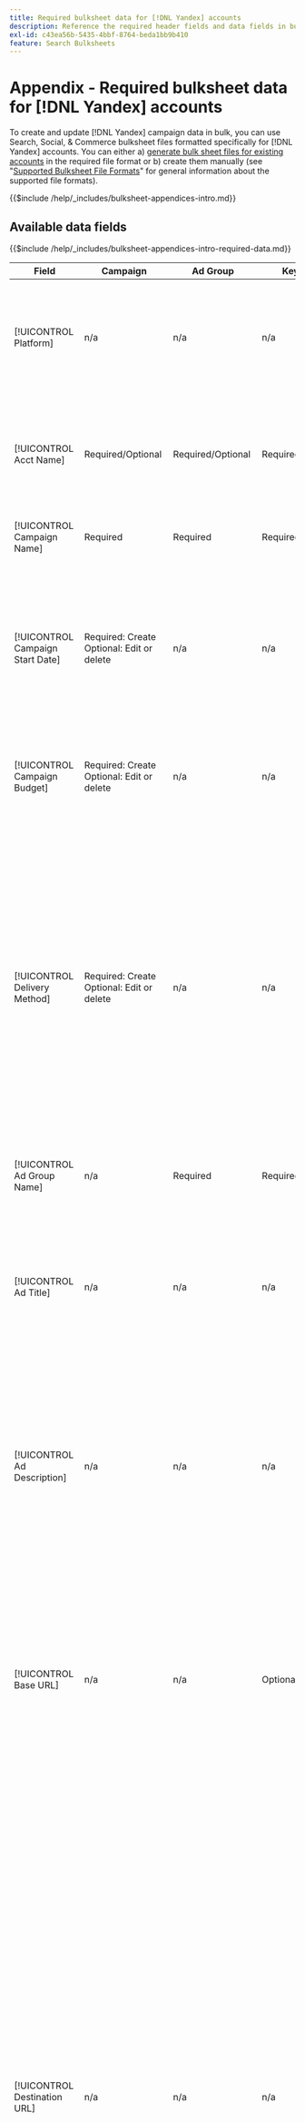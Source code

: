 ```yaml
---
title: Required bulksheet data for [!DNL Yandex] accounts
description: Reference the required header fields and data fields in bulksheets for [!DNL Yandex] accounts.
exl-id: c43ea56b-5435-4bbf-8764-beda1bb9b410
feature: Search Bulksheets
---
```

# Appendix - Required bulksheet data for [!DNL Yandex] accounts

To create and update [!DNL Yandex] campaign data in bulk, you can use Search, Social, & Commerce bulksheet files formatted specifically for [!DNL Yandex] accounts. You can either a) [generate bulk sheet files for existing accounts](../bulksheet-download.md) in the required file format or b) create them manually (see "[Supported Bulksheet File Formats](bulksheet-file-formats.md)" for general information about the supported file formats).

{{$include /help/_includes/bulksheet-appendices-intro.md}}

<!-- Hiding because this is probably too long a list to be useful.

## Available header fields

Platform,Acct Name,Campaign Name,Campaign Start Date,Campaign Budget,Delivery Method,Ad Group Name,Ad Title,Ad Description,Base URL,Destination URL,SiteLink Title,SiteLink Base URL,SiteLink Destination URL,Keyword,Max CPC,Match Type,Search Network Status,Content Network Status,Negative Keywords (Yandex),Param1 (Yandex),Param2 (Yandex),Campaign Status,Ad Group Status,Ad Status,Keyword Status,SiteLink Status,Campaign ID,Ad Group ID, Ad ID,Keyword ID,AMO ID, [Advertiser-specific Label Classification],Constraints,EF Error Message

{{$include /help/_includes/bulksheet-headers-note.md}}

-->

## Available data fields

{{$include /help/_includes/bulksheet-appendices-intro-required-data.md}}

| Field | Campaign | Ad Group | Keyword | Text Ad | Sitelink | Description |
|----|----|-----|-----|----|----|----|
| [!UICONTROL Platform] | n/a | n/a | n/a | n/a | n/a | (Included in generated bulksheets for information purposes) The ad platform. Required unless each row includes an AMO ID for the entity. |
| [!UICONTROL Acct Name] | Required/Optional | Required/Optional | Required/Optional | Required/Optional | Required/Optional | (Included in generated bulksheets for information purposes) The ad platform. Required unless each row includes an AMO ID for the entity. |
| [!UICONTROL Campaign Name] | Required | Required | Required | Required | Required | The unique name that identifies a campaign for an account. |
| [!UICONTROL Campaign Start Date] | Required: Create<br>Optional: Edit or delete | n/a | n/a | n/a | n/a | The first date on which bids may be placed for a campaign, in the advertiser's time zone and in one of the following formats: m/d/yyyy, m/d/yy, m-d-yyyy, or m-d-yy. The default for new campaigns is the current day. |
| [!UICONTROL Campaign Budget] | Required: Create<br>Optional: Edit or delete | n/a | n/a | n/a | n/a | A lifetime spending limit for the campaign, with or without monetary symbols and punctuation. |
| [!UICONTROL Delivery Method] | Required: Create<br>Optional: Edit or delete | n/a | n/a | n/a | n/a | How quickly to show ads for the campaign each day:<ul><li><i>[!UICONTROL Standard (Distributed)]</i> (the default for new campaigns): To spread your ad impressions across the day.</li><li><i>[!UICONTROL Accelerated]:</i> To display your ads as often as possible until your budget is reached. As a result, your ads may not appear later in the day.</li></ul> |
| [!UICONTROL Ad Group Name] | n/a | Required | Required | Required | n/a | The ad group. |
| [!UICONTROL Ad Title] | n/a | n/a | n/a | Required | n/a | The headline of the banner (ad). The maximum length is 33 characters, and a single word can't include more than 23 characters.<br><br><b>Note:</b> Changing the ad copy deletes the existing ad and creates a new one. |
| [!UICONTROL Ad Description] | n/a | n/a | n/a | Required | n/a | The body of the banner (ad). The maximum length is 75 characters, and a single word can't be more than 22 characters.<br><br><b>Note:</b> Changing the ad copy deletes the existing ad and creates a new one. |
| [!UICONTROL Base URL] | n/a | n/a | Optional | Required | n/a | The landing page URL to which end users are taken when they click your ad, including any append parameters configured for the campaign or account. The maximum length is 1024 characters, including the protocol.<br><br>Base/final URLs at the keyword level override URLs at the ad level and higher. |
| [!UICONTROL Destination URL] | n/a | n/a | n/a | n/a | n/a | (Included in generated bulksheets for information purposes; not posted to the ad network) For accounts with destination URLs, this value is the URL that links an ad to a base URL/landing page on the advertiser's website (sometimes via another site that tracks the click and then redirects the user to the landing page). It includes any append parameters configured for the Search, Social, & Commerce campaign or account. If you generated tracking URLs, this value is based on the tracking parameters in your account settings and campaign settings. If you appended ad network-specific parameters, they may be replaced with the equivalent parameters for Search, Social, & Commerce. |
| [!UICONTROL SiteLink Title] | n/a | n/a | n/a | n/a | Required | The sitelink text. For new sitelinks, include the campaign name within the sitelink row. For ad group-level or ad-level sitelinks, also include the ad group name or the ad title and text, respectively.<br><br><b>Note:</b> You can have up to four sitelinks. |
| [!UICONTROL SiteLink Base URL] | n/a | n/a | n/a | n/a | Required | The base URL for a sitelink; it must be the base URL for the banner. See &quot;[!UICONTROL Base URL].&quot; |
| [!UICONTROL SiteLink Destination URL] | n/a | n/a | n/a | n/a | n/a | The destination URL for a sitelink; it must be the destination URL for the banner. See &quot;[!UICONTROL Destination URL].&quot; |
| [!UICONTROL Keyword] | Optional / n/a | n/a | Required | n/a | n/a | The phrase (keyword string). An ad must have at least one phrase. Each keyword can have a maximum of seven words, excluding stop words.<br><br><b>Notes:</b><ul><li>To exclude a phrase at the campaign level, set the [!UICONTROL Match Type] to [!UICONTROL Negative].</li><li>Changing a phrase deletes the existing phrase and creates a new one.</li><li>Changing a [!DNL Yandex] keyword phrase or match type deletes the existing keyword phrase and creates a new one.</li></ul> |
| [!UICONTROL Max CPC] | n/a | Required: Create<br>Optional: Edit or delete | Optional | n/a | n/a | The maximum cost per click (CPC), which is the highest amount to pay for a banner (ad) click on the search network, with or without monetary symbols and punctuation. You can set values for ad groups and keywords. The default for a new keyword is inherited from the ad group level. |
| [!UICONTROL Match Type] | Optional / n/a | n/a | Optional: Create<br>Required/Optional: Edit or delete | n/a | n/a | The keyword matching option for the phrase: <i>[!UICONTROL Content]</i> or <i>[!UICONTROL Search]</i>. Define negative keywords using the &quot;[!UICONTROL Negative Keywords]&quot; column.<br><br><b>Note:</b> Changing a [!DNL Yandex] keyword phrase or match type deletes the existing keyword phrase and creates a new one. |
| [!UICONTROL Search Network Status] | Optional | n/a | n/a | n/a | n/a | Whether to place ads on the search network: <i>[!UICONTROL Yes]</i> (the default) or <i>[!UICONTROL No]</i>. |
| Content Network Status | Optional | n/a | n/a | n/a | n/a | Whether to place ads on the [!DNL Yandex] advertising (display) network: <i>[!UICONTROL Yes]</i> (the default) or <i>[!UICONTROL No]</i>. |
| [!UICONTROL Negative Keywords (Yandex)] | n/a | n/a | Optional | n/a | n/a | Negative keywords (phrases) that are shared by all phrases in an ad group, preceded by a minus sign (such as `-mykeyword`). If a negative keyword matches a keyword in a phrase, then the negative keyword isn't applied to the phrase. |
| [!UICONTROL Param1 (Yandex)] | n/a | n/a | Optional | n/a | n/a | Value of the `{param1}` substitution variable. It can include up to 255 bytes. To delete the existing value, use the value `[delete]` (including the brackets). |
| [!UICONTROL Param2 (Yandex)] | n/a | n/a | Optional | n/a | n/a | Value of the  `{param2}` substitution variable. It can include up to 255 bytes. To delete the existing value, use the value `[delete]` (including the brackets). |
| [!UICONTROL Campaign Status] | Optional: Create or edit<br>Required: Delete | n/a | n/a | n/a | n/a | The display status of the campaign: <i>[!UICONTROL active]</i>, <i>[!UICONTROL archived]</i>, <i>[!UICONTROL deleted]</i>, <i>[!UICONTROL disapproved]</i>, <i>[!UICONTROL pending]</i>, or <i>[!UICONTROL stop]</i> (paused). The default for new campaigns is <i>[!UICONTROL active]</i>.<br><br><b>Notes:</b><ul></li>If a campaign has ever been active, you can't delete it. Instead, archive it.</li><li>Campaigns may be automatically archived or removed in some situations.</li><li>You can't manually set the status to <i>[!UICONTROL disapproved]</i> or <i>[!UICONTROL pending]</i>, nor change those statuses.</li></ul> |
| [!UICONTROL Ad Group Status] | n/a | Optional: Create or edit<br>Required: Delete | n/a | n/a | n/a | The display status of the ad group: <i>[!UICONTROL active]</i>, <i>[!UICONTROL archived]</i>, <i>[!UICONTROL deleted]</i>, <i>[!UICONTROL disapproved]</i>, <i>[!UICONTROL pending]</i>, or <i>[!UICONTROL stop]</i> (paused). The default for new ad groups is <i>[!UICONTROL active]</i>.<br><br><b>Notes:</b><ul></li>If an ad group has ever been active, you can't delete it. Instead, archive it.</li><li>You can't manually set the status to <i>[!UICONTROL disapproved]</i> or <i>[!UICONTROL pending]</i>, nor change those statuses.</li></ul> |
| [!UICONTROL Ad Status] | n/a | n/a | n/a | Optional: Create or edit<br>Required: Delete | n/a | The display status of the banner (ad): <i>[!UICONTROL active]</i>, <i>[!UICONTROL archived]</i>, <i>[!UICONTROL deleted]</i>, <i>[!UICONTROL disapproved]</i>, <i>[!UICONTROL pending]</i>, or <i>[!UICONTROL stop]</i> (paused). The default for new banners is <i>[!UICONTROL active]</i>.<br><br><b>Note: You can't manually set the status to <i>[!UICONTROL disapproved]</i> or <i>[!UICONTROL pending]</i>, nor change those statuses. |
| [!UICONTROL Keyword Status] | n/a | n/a | Optional: Create or edit<br>Required: Delete | n/a | n/a | The display status of the phrase (keyword): <i>[!UICONTROL active]</i>. The default for new phrases is <i>[!UICONTROL active]</i>.<br><br><b>Note: You can't manually set the status to <i>[!UICONTROL disapproved]</i> or <i>[!UICONTROL pending]</i>, nor change those statuses. |
| [!UICONTROL SiteLink Status] | n/a | n/a | n/a | n/a | Optional: Create or edit<br>Required: Delete | The display status of the sitelink: <i>[*UICONTROL Active]</i> or <i>[*UICONTROL Paused]</i>. The default for new sitelinks is <i>[*UICONTROL Active]</i>. |
| [!UICONTROL Campaign ID] | n/a: Create<br>Required/Optional: Edit<br>Optional: Delete | Optional | Optional | Optional | Optional | The unique ID that identifies an existing campaign. In CSV and TSV files, it must be preceded by a single quote (').[^1] Required only when you change the campaign name, unless the row includes an AMO ID for the campaign. |
| [!UICONTROL Ad Group ID] | n/a | n/a: Create<br>Required/Optional: Edit<br>Optional: Delete | Optional | Optional | n/a | The unique ID that identifies an existing ad group. In CSV and TSV files, it must be preceded by a single quote (').[^1] Required only when you change the ad group name, unless the row includes an AMO ID for the ad group. |
| [!UICONTROL Ad ID] | n/a | n/a | n/a | n/a: Create<br>Required/Optional: Edit or delete | n/a | The unique ID that identifies an existing keyword. In CSV and TSV files, it must be preceded by a single quote (').[^1] Required only when you change the keyword name, unless the row includes a) sufficient property columns to identify the keyword or b) an AMO ID. |
| [!UICONTROL Keyword ID] | n/a | n/a | n/a: Create<br>Required/Optional: Edit<br>Required: Delete | n/a | n/a | The unique ID that identifies an existing keyword. In CSV and TSV files, it must be preceded by a single quote (').[^1] Required only when you change the keyword name, unless the row includes a) sufficient property columns to identify the keyword or b) an AMO ID. |
| [!UICONTROL AMO ID] | n/a | n/a | n/a | n/a | n/a | (In generated bulksheets) An [!DNL Adobe]-generated unique identifier for a synced entity. For responsive search ads, the AMO ID is required to edit or delete ads unless you include the [!UICONTROL Ad ID]. To edit data for all other entity types with an AMO ID, the AMO ID is required to edit or delete the data unless you include the entity ID and parent entity ID.<br><br>Search, Social, & Commerce uses the value to determine the correct identity to edit but doesn't post the ID to the ad network. |
| \[Advertiser-specific Label Classification\] | Optional | Optional | Optional | Optional | n/a | (Named for an advertiser-specific label classification, such as "Color" for a label classification called Color) A value for the specified classification that is associated with the entity. You can include only one value per classification per entity (such as "red" for the "Color" label classification for Campaign A). The maximum length is 100 characters, and the value can include ASCII and non-ASCII characters.<br><br>Label classifications and their label values are applied to all child components; new components that are added later are automatically associated with the label. Label classifications for product groups are applied to the unit (most granular) level.<br><br>The classification name and the classification value aren't case-sensitive. |
| [!UICONTROL Constraints] | Optional | Optional | Optional | n/a | n/a | A constraint that's assigned to the entity. You can assign only one constraint per entity.<br><br>Constraints are inherited by child entities, so you don't need to enter values for child entities unless you want to override the inherited values. |
| [!UICONTROL EF Error Message] | n/a | n/a | n/a | n/a | n/a | (Included in generated bulksheets for information purposes) Placeholder for displaying error messages from Search, Social, & Commerce regarding data in the row; error messages are included in [!UICONTROL EF Errors] files. This value isn't posted to the ad network. |

[^1]: Excel converts large numbers to scientific notation (such as 2.12E+09 for 2115585666) when it opens the file. To view digits in the standard notation, select any cell in the column and click inside the formula bar.

>[!MORELIKETHIS]
>
>* [Appendix - Bulksheet errors](../bulksheet-errors.md)
>* [Operations you can perform in bulksheets](bulksheet-operations.md)
>* [Supported bulksheet file formats](bulksheet-file-formats.md)
>* [Download/Create a bulksheet file](../bulksheet-download.md)
>* [Click-tracking formats for [!DNL Naver]](/help/search-social-commerce/tracking/formats-click-tracking-naver.md)
>* [Upload a bulksheet file or corrected error file](../bulksheet-upload.md)
